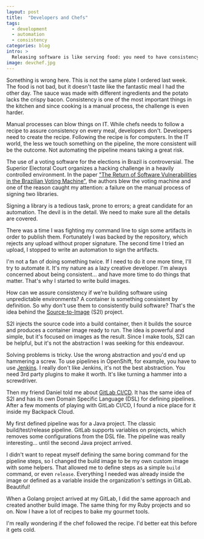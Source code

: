 ```yaml
---
layout: post
title:  "Developers and Chefs"
tags:
  - development
  - automation
  - consistency
categories: blog
intro: >
  Releasing software is like serving food: you need to have consistency. In this episode, I had a moment to think about it while having dinner at the hotel.
image: devchef.jpg
---
```


Something is wrong here. This is not the same plate I ordered last week. The food is not bad, but it doesn't taste like the fantastic meal I had the other day. The sauce was made with different ingredients and the potato lacks the crispy bacon. Consistency is one of the most important things in the kitchen and since cooking is a manual process, the challenge is even harder.

Manual processes can blow things on IT. While chefs needs to follow a recipe to assure consistency on every meal, developers don't. Developers need to create the recipe. Following the recipe is for computers. In the IT world, the less we touch something on the pipeline, the more consistent will be the outcome. Not automating the pipeline means taking a great risk.

The use of a voting software for the elections in Brazil is controversial. The Superior Electoral Court organizes a hacking challenge in a heavily controlled environment. In the paper ["The Return of Software Vulnerabilities in the Brazilian Voting Machine"](https://www.researchgate.net/publication/323470546_The_Return_of_Software_Vulnerabilities_in_the_Brazilian_Voting_Machine), the authors blew the voting machine and one of the reason caught my attention: a failure on the manual process of signing two libraries.

Signing a library is a tedious task, prone to errors; a great candidate for an automation. The devil is in the detail. We need to make sure all the details are covered.

There was a time I was fighting my command line to sign some artifacts in order to publish them. Fortunately I was backed by the repository, which rejects any upload without proper signature. The second time I tried an upload, I stopped to write an automation to sign the artifacts.

I'm not a fan of doing something twice. If I need to do it one more time, I'll try to automate it. It's my nature as a lazy creative developer. I'm always concerned about being consistent... and have more time to do things that matter. That's why I started to write build images.

How can we assure consistency if we're building software using unpredictable environments? A container is something consistent by definition. So why don't use them to consistently build software? That's the idea behind the [Source-to-Image](https://github.com/openshift/source-to-image) (S2I) project.

S2I injects the source code into a build container, then it builds the source and produces a container image ready to run. The idea is powerful and simple, but it's focused on images as the result. Since I make tools, S2I can be helpful, but it's not the abstraction I was seeking for this endeavour.

Solving problems is tricky. Use the wrong abstraction and you'd end up hammering a screw. To use pipelines in OpenShift, for example, you have to use [Jenkins](https://jenkins.io). I really don't like Jenkins, it's not the best abstraction. You need 3rd party plugins to make it worth. It's like turning a hammer into a screwdriver.

Then my friend Daniel told me about [GitLab CI/CD](https://about.gitlab.com/features/gitlab-ci-cd/). It has the same idea of S2I and has its own Domain Specific Language (DSL) for defining pipelines. After a few moments of playing with GitLab CI/CD, I found a nice place for it inside my Backpack Cloud.

My first defined pipeline was for a Java project. The classic build/test/release pipeline. GitLab supports variables on projects, which removes some configurations from the DSL file. The pipeline was really interesting... until the second Java project arrived.

I didn't want to repeat myself defining the same boring command for the pipeline steps, so I changed the build image to be my own custom image with some helpers. That allowed me to define steps as a simple `build` command, or even `release`. Everything I needed was already inside the image or defined as a variable inside the organization's settings in GitLab. Beautiful!

When a Golang project arrived at my GitLab, I did the same approach and created another build image. The same thing for my Ruby projects and so on. Now I have a lot of recipes to bake my gourmet tools.

I'm really wondering if the chef followed the recipe. I'd better eat this before it gets cold.